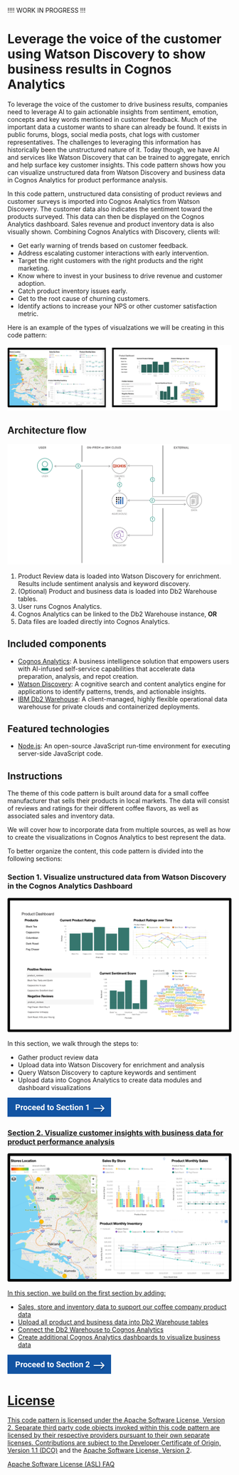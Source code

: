 !!!! WORK IN PROGRESS !!!

# Leverage the voice of the customer using Watson Discovery to show business results in Cognos Analytics

To leverage the voice of the customer to drive business results, companies need to leverage AI to gain actionable insights from sentiment, emotion, concepts and key words mentioned in customer feedback. Much of the important data a customer wants to share can already be found. It exists in public forums, blogs, social media posts, chat logs with customer representatives. The challenges to leveraging this information has historically been the unstructured nature of it. Today though, we have AI and services like Watson Discovery that can be trained to aggregate, enrich and help surface key customer insights. This code pattern shows how you can visualize unstructured data from Watson Discovery and business data in Cognos Analytics for product performance analysis.

In this code pattern, unstructured data consisting of product reviews and customer surveys is imported into Cognos Analytics from Watson Discovery. The customer data also indicates the sentiment toward the products surveyed. This data can then be displayed on the Cognos Analytics dashboard. Sales revenue and product inventory data is also visually shown. Combining Cognos Analytics with Discovery, clients will:

* Get early warning of trends based on customer feedback.
* Address escalating customer interactions with early intervention.
* Target the right customers with the right products and the right marketing.
* Know where to invest in your business to drive revenue and customer adoption.
* Catch product inventory issues early.
* Get to the root cause of churning customers.
* Identify actions to increase your NPS or other customer satisfaction metric.

Here is an example of the types of visualzations we will be creating in this code pattern:

![dashboards](doc/source/images/dashboards.png)

## Architecture flow

![architecture](doc/source/images/architecture.png)

1. Product Review data is loaded into Watson Discovery for enrichment. Results include sentiment analysis and keyword discovery.
2. (Optional) Product and business data is loaded into Db2 Warehouse tables.
3. User runs Cognos Analytics.
4. Cognos Analytics can be linked to the Db2 Warehouse instance, **OR**
5. Data files are loaded directly into Cognos Analytics.

## Included components

* [Cognos Analytics](https://www.ibm.com/products/cognos-analytics): A business intelligence solution that empowers users with AI-infused self-service capabilities that accelerate data preparation, analysis, and repot creation.
* [Watson Discovery](https://www.ibm.com/watson/services/discovery/): A cognitive search and content analytics engine for applications to identify patterns, trends, and actionable insights.
* [IBM Db2 Warehouse](https://www.ibm.com/products/db2-warehouse): A client-managed, highly flexible operational data warehouse for private clouds and containerized deployments.

## Featured technologies

* [Node.js](https://nodejs.org/): An open-source JavaScript run-time environment for executing server-side JavaScript code.

## Instructions

The theme of this code pattern is built around data for a small coffee manufacturer that sells their products in local markets. The data will consist of reviews and ratings for their different coffee flavors, as well as associated sales and inventory data.

We will cover how to incorporate data from multiple sources, as well as how to create the visualizations in Cognos Analytics to best represent the data.

To better organize the content, this code pattern is divided into the following sections:

### Section 1. Visualize unstructured data from Watson Discovery in the Cognos Analytics Dashboard

![db-1-final-dashboard](doc/source/images/db-1-final-dashboard.png)

In this section, we walk through the steps to:

* Gather product review data
* Upload data into Watson Discovery for enrichment and analysis
* Query Watson Discovery to capture keywords and sentiment
* Upload data into Cognos Analytics to create data modules and dashboard visualizations

<a href="https://github.com/IBM/cognos-analytics-using-unstructured-data/blob/master/doc/source/discovery-data.md"><img src="doc/source/images/proceed-to-section-1.png"/>

### Section 2. Visualize customer insights with business data for product performance analysis

![db-2-final-dashboar](doc/source/images/db-2-final-dashboard.png)

In this section, we build on the first section by adding:

* Sales, store and inventory data to support our coffee company product data
* Upload all product and business data into Db2 Warehouse tables
* Connect the Db2 Warehouse to Cognos Analytics
* Create additional Cognos Analytics dashboards to visualize business data

<a href="https://github.com/IBM/cognos-analytics-using-unstructured-data/blob/master/doc/source/business-data.md"><img src="doc/source/images/proceed-to-section-2.png"/>


# License

This code pattern is licensed under the Apache Software License, Version 2.  Separate third party code objects invoked within this code pattern are licensed by their respective providers pursuant to their own separate licenses. Contributions are subject to the [Developer Certificate of Origin, Version 1.1 (DCO)](https://developercertificate.org/) and the [Apache Software License, Version 2](https://www.apache.org/licenses/LICENSE-2.0.txt).

[Apache Software License (ASL) FAQ](https://www.apache.org/foundation/license-faq.html#WhatDoesItMEAN)
